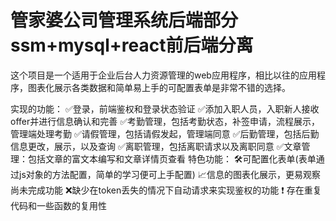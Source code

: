 # 管家婆公司管理系统后端部分ssm+mysql+react前后端分离


这个项目是一个适用于企业后台人力资源管理的web应用程序，相比以往的应用程序，图表化展示各类数据和简单易上手的可配置表单是非常不错的选择。

实现的功能：
✅登录，前端鉴权和登录状态验证
✅添加入职人员，入职新人接收offer并进行信息确认和完善
✅考勤管理，包括考勤状态，补签申请，流程展示，管理端处理考勤
✅请假管理，包括请假发起，管理端同意
✅后勤管理，包括后勤信息更改，展示，以及查询
✅离职管理，包括离职请求以及离职同意
✅文章管理：包括文章的富文本编写和文章详情页查看
特色功能：
🛠可配置化表单(表单通过js对象的方法配置，简单的学习便可上手配置)
📈信息的图表化展示，更易观察
尚未完成功能
❌缺少在token丢失的情况下自动请求来实现鉴权的功能
❗ 存在重复代码和一些函数的复用性

